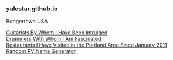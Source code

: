 ### yalestar.github.io

Boogertown USA

[Guitarists By Whom I Have Been Intruiged](guitarists.md)  
[Drummers With Whom I Am Fascinated](drumbos.md)  
[Restaurants I Have Visited in the Portland Area Since January 2011](restaurants.md)  
[Random RV Name Generator](rvs.md)  
